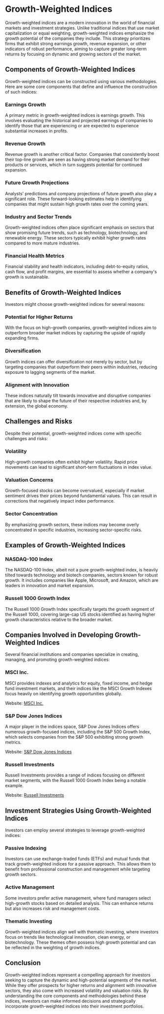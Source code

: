 # Growth-Weighted Indices

Growth-weighted indices are a modern innovation in the world of financial markets and investment strategies. Unlike traditional indices that use market capitalization or equal weighting, growth-weighted indices emphasize the growth potential of the companies they include. This strategy prioritizes firms that exhibit strong earnings growth, revenue expansion, or other indicators of robust performance, aiming to capture greater long-term returns by focusing on dynamic and growing sectors of the market.

## Components of Growth-Weighted Indices

Growth-weighted indices can be constructed using various methodologies. Here are some core components that define and influence the construction of such indices:

### Earnings Growth

A primary metric in growth-weighted indices is earnings growth. This involves evaluating the historical and projected earnings of companies to identify those that are experiencing or are expected to experience substantial increases in profits.

### Revenue Growth

Revenue growth is another critical factor. Companies that consistently boost their top-line growth are seen as having strong market demand for their products or services, which in turn suggests potential for continued expansion.

### Future Growth Projections

Analysts' predictions and company projections of future growth also play a significant role. These forward-looking estimates help in identifying companies that might sustain high growth rates over the coming years.

### Industry and Sector Trends

Growth-weighted indices often place significant emphasis on sectors that show promising future trends, such as technology, biotechnology, and renewable energy. These sectors typically exhibit higher growth rates compared to more mature industries.

### Financial Health Metrics

Financial stability and health indicators, including debt-to-equity ratios, cash flow, and profit margins, are essential to assess whether a company's growth is sustainable.

## Benefits of Growth-Weighted Indices

Investors might choose growth-weighted indices for several reasons:

### Potential for Higher Returns

With the focus on high-growth companies, growth-weighted indices aim to outperform broader market indices by capturing the upside of rapidly expanding firms.

### Diversification

Growth indices can offer diversification not merely by sector, but by targeting companies that outperform their peers within industries, reducing exposure to lagging segments of the market.

### Alignment with Innovation

These indices naturally tilt towards innovative and disruptive companies that are likely to shape the future of their respective industries and, by extension, the global economy.

## Challenges and Risks

Despite their potential, growth-weighted indices come with specific challenges and risks:

### Volatility

High-growth companies often exhibit higher volatility. Rapid price movements can lead to significant short-term fluctuations in index value.

### Valuation Concerns

Growth-focused stocks can become overvalued, especially if market sentiment drives their prices beyond fundamental values. This can result in corrections that negatively impact index performance.

### Sector Concentration

By emphasizing growth sectors, these indices may become overly concentrated in specific industries, increasing sector-specific risks.

## Examples of Growth-Weighted Indices

### NASDAQ-100 Index

The NASDAQ-100 Index, albeit not a pure growth-weighted index, is heavily tilted towards technology and biotech companies, sectors known for robust growth. It includes companies like Apple, Microsoft, and Amazon, which are leaders in innovation and market expansion.

### Russell 1000 Growth Index

The Russell 1000 Growth Index specifically targets the growth segment of the Russell 1000, covering large-cap US stocks identified as having higher growth characteristics relative to the broader market.

## Companies Involved in Developing Growth-Weighted Indices

Several financial institutions and companies specialize in creating, managing, and promoting growth-weighted indices:

### MSCI Inc.

MSCI provides indexes and analytics for equity, fixed income, and hedge fund investment markets, and their indices like the MSCI Growth Indexes focus heavily on identifying growth opportunities globally.

Website: [MSCI Inc.](https://www.msci.com/)

### S&P Dow Jones Indices

A major player in the indices space, S&P Dow Jones Indices offers numerous growth-focused indices, including the S&P 500 Growth Index, which selects companies from the S&P 500 exhibiting strong growth metrics.

Website: [S&P Dow Jones Indices](https://www.spglobal.com/spdji/)

### Russell Investments

Russell Investments provides a range of indices focusing on different market segments, with the Russell 1000 Growth Index being a notable example.

Website: [Russell Investments](https://russellinvestments.com/)

## Investment Strategies Using Growth-Weighted Indices

Investors can employ several strategies to leverage growth-weighted indices:

### Passive Indexing

Investors can use exchange-traded funds (ETFs) and mutual funds that track growth-weighted indices for a passive approach. This allows them to benefit from professional construction and management while targeting growth sectors.

### Active Management

Some investors prefer active management, where fund managers select high-growth stocks based on detailed analysis. This can enhance returns but also increases risk and management costs.

### Thematic Investing

Growth-weighted indices align well with thematic investing, where investors focus on trends like technological innovation, clean energy, or biotechnology. These themes often possess high growth potential and can be reflected in the weighting of growth indices.

## Conclusion

Growth-weighted indices represent a compelling approach for investors seeking to capture the dynamic and high-potential segments of the market. While they offer prospects for higher returns and alignment with innovative sectors, they also come with increased volatility and valuation risks. By understanding the core components and methodologies behind these indices, investors can make informed decisions and strategically incorporate growth-weighted indices into their investment portfolios.

